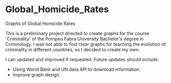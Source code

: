 # Global_Homicide_Rates
Graphs of Global Homicide Rates

This is a preliminary project directed to create graphs for the course 
'Criminality' of the Pompeu Fabra University Bachelor's degree in Criminology.
I was not able to find clear graphs for teaching the evolution of criminality in
different countries, so I decided to create my own.

I can updated and improved if requested. Future updates should include:
- Using World Bank and UN data API to download information.
- Improve graph design.


